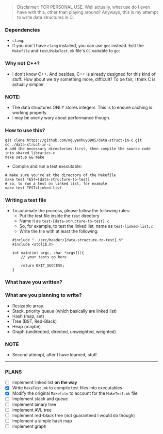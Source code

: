 > Disclaimer: FOR PERSONAL USE. Well actually, what use do I even have with this, other than playing around?
>Anyways, this is my attempt to write data structures in C. 
### Dependencies
- `clang`. 
- If you don't have `clang` installed, you can use `gcc` instead. Edit the `Makefile` and `test/MakeTest.mk` file's `CC` variable to `gcc`
 ### Why not C++?
 - I don't know C++. And besides, C++ is already designed for this kind of stuff. How about we try something more,
difficult? To be fair, I think C is actually simpler.

### NOTE:
- The data structures ONLY stores integers. This is to ensure caching is working properly. 
- I may be overly wary about performance though.

### How to use this?
```
git clone https://github.com/nguyenhuy0905/data-struct-in-c.git
cd ./data-struct-in-c
# add the necessary directories first, then compile the source code into shared libraries-c
make setup && make 
```
- Compile and run a test executable:
```
# make sure you're at the directory of the Makefile
make test TEST=[data-structure-to-test]
# so, to run a test on linked list, for example
make test TEST=linked-list
```
### Writing a test file
- To automate the process, please follow the following rules:
    - Put the test file inside the `test` directory
    - Name it as `test-[data-structure-to-test].c`
    - So, for example, to test the linked list, name as `test-linked-list.c`
    - Write the file with at least the following:
    ```
    #include "../src/header/[data-structure-to-test].h"
    #include <stdlib.h>

    int main(int argc, char *argv[]){
        // your tests go here

        return EXIT_SUCCESS;
    }
    ```
### What have you written?

### What are you planning to write?
- Resizable array.
- Stack, priority queue (which basically are linked list)
- Hash (map, set)
- Tree (BST, Red-Black)
- Heap (maybe)
- Graph (undirected, directed, unweighted, weighted)

### NOTE
- Second attempt, after I have learned, stuff.
---
### PLANS
- [ ] Implement linked list **on the way**
- [x] Write `MakeTest.mk` to compile test files into executables
- [x] Modify the original `Makefile` to account for the `MakeTest.mk` file
- [ ] Implement stack and queue
- [ ] Implement binary tree
- [ ] Implement AVL tree
- [ ] Implement red-black tree (not guaranteed I would do though)
- [ ] Implement a simple hash map
- [ ] Implement graph
